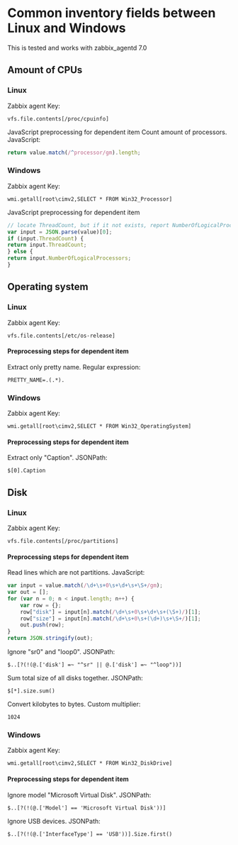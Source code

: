 # Common inventory fields between Linux and Windows

This is tested and works with zabbix_agentd 7.0

## Amount of CPUs

### Linux
Zabbix agent Key:
```
vfs.file.contents[/proc/cpuinfo]
```
JavaScript preprocessing for dependent item
Count amount of processors. JavaScript:
```javascript
return value.match(/^processor/gm).length;
```

### Windows
Zabbix agent Key:
```
wmi.getall[root\cimv2,SELECT * FROM Win32_Processor]
```
JavaScript preprocessing for dependent item
```javascript
// locate ThreadCount, but if it not exists, report NumberOfLogicalProcessors
var input = JSON.parse(value)[0];
if (input.ThreadCount) {
return input.ThreadCount;
} else {
return input.NumberOfLogicalProcessors;
}
```


## Operating system

### Linux
Zabbix agent Key:
```
vfs.file.contents[/etc/os-release]
```
#### Preprocessing steps for dependent item
Extract only pretty name. Regular expression:
```regex
PRETTY_NAME=.(.*).
```

### Windows
Zabbix agent Key:
```
wmi.getall[root\cimv2,SELECT * FROM Win32_OperatingSystem]
```
#### Preprocessing steps for dependent item
Extract only "Caption". JSONPath:
```jsonpath
$[0].Caption
```


## Disk

### Linux
Zabbix agent Key:
```
vfs.file.contents[/proc/partitions]
```
#### Preprocessing steps for dependent item
Read lines which are not partitions. JavaScript:
```javascript
var input = value.match(/\d+\s+0\s+\d+\s+\S+/gm);
var out = [];
for (var n = 0; n < input.length; n++) {
    var row = {};
    row["disk"] = input[n].match(/\d+\s+0\s+\d+\s+(\S+)/)[1];
    row["size"] = input[n].match(/\d+\s+0\s+(\d+)\s+\S+/)[1];
    out.push(row);
}
return JSON.stringify(out);
```

Ignore "sr0" and "loop0". JSONPath:
```
$..[?(!(@.['disk'] =~ "^sr" || @.['disk'] =~ "^loop"))]
```

Sum total size of all disks together. JSONPath:
```
$[*].size.sum()
```

Convert kilobytes to bytes. Custom multiplier:
```
1024
```


### Windows
Zabbix agent Key:
```
wmi.getall[root\cimv2,SELECT * FROM Win32_DiskDrive]
```

#### Preprocessing steps for dependent item
Ignore model "Microsoft Virtual Disk". JSONPath:
```jsonpath
$..[?(!(@.['Model'] == 'Microsoft Virtual Disk'))]
```

Ignore USB devices. JSONPath:
```jsonpath
$..[?(!(@.['InterfaceType'] == 'USB'))].Size.first()
```



